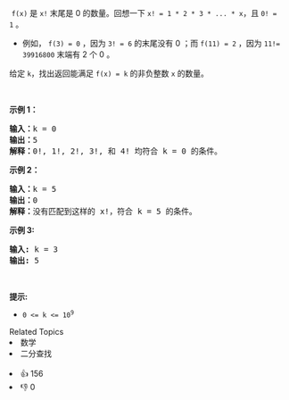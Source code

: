 <p>&nbsp;<code>f(x)</code>&nbsp;是&nbsp;<code>x!</code>&nbsp;末尾是 0 的数量。回想一下&nbsp;<code>x! = 1 * 2 * 3 * ... * x</code>，且 <code>0! = 1</code>&nbsp;。</p>

<ul> 
 <li>例如，&nbsp;<code>f(3) = 0</code>&nbsp;，因为 <code>3! = 6</code> 的末尾没有 0 ；而 <code>f(11) = 2</code>&nbsp;，因为 <code>11!= 39916800</code> 末端有 2 个 0 。</li> 
</ul>

<p>给定&nbsp;<code>k</code>，找出返回能满足 <code>f(x) = k</code>&nbsp;的非负整数 <code>x</code>&nbsp;的数量。</p>

<p>&nbsp;</p>

<p><strong>示例 1：</strong><strong> </strong></p>

<pre>
<strong>输入：</strong>k = 0<strong>
输出：</strong>5<strong>
解释：</strong>0!, 1!, 2!, 3!, 和 4!&nbsp;均符合 k = 0 的条件。
</pre>

<p><strong>示例 2：</strong></p>

<pre>
<strong>输入：</strong>k = 5
<strong>输出：</strong>0
<strong>解释：</strong>没有匹配到这样的 x!，符合 k = 5 的条件。</pre>

<p><strong>示例 3:</strong></p>

<pre>
<strong>输入:</strong> k = 3
<strong>输出:</strong> 5
</pre>

<p>&nbsp;</p>

<p><strong>提示:</strong></p>

<ul> 
 <li><code>0 &lt;= k &lt;= 10<sup>9</sup></code></li> 
</ul>

<div><div>Related Topics</div><div><li>数学</li><li>二分查找</li></div></div><br><div><li>👍 156</li><li>👎 0</li></div>